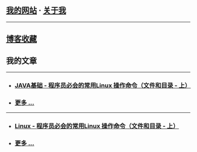 
<!-- 开发笔记 - NOTE --> 

## [我的网站](https://www.newobject.cc)   ·   [关于我](https://www.newobject.cc/about.html)

---

## [博客收藏](./博客收藏/blog-collect.md)


## 我的文章

---
* ### [JAVA基础 - 程序员必会的常用Linux 操作命令（文件和目录 - 上）](https://www.newobject.cc/article/100004.html)

* ### [更多 ...](https://www.newobject.cc/article/100004.html)

---
* ### [Linux - 程序员必会的常用Linux 操作命令（文件和目录 - 上）](https://www.newobject.cc/article/100004.html)

* ### [更多 ...](https://www.newobject.cc/article/100004.html)

